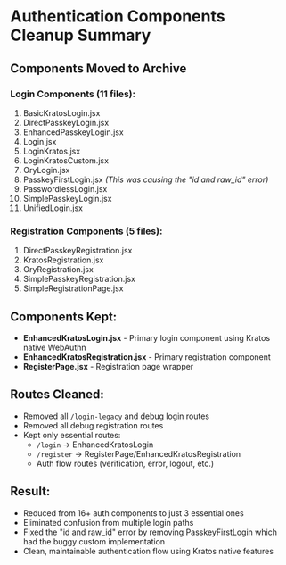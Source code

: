# Authentication Components Cleanup Summary

## Components Moved to Archive

### Login Components (11 files):
1. BasicKratosLogin.jsx
2. DirectPasskeyLogin.jsx
3. EnhancedPasskeyLogin.jsx
4. Login.jsx
5. LoginKratos.jsx
6. LoginKratosCustom.jsx
7. OryLogin.jsx
8. PasskeyFirstLogin.jsx *(This was causing the "id and raw_id" error)*
9. PasswordlessLogin.jsx
10. SimplePasskeyLogin.jsx
11. UnifiedLogin.jsx

### Registration Components (5 files):
1. DirectPasskeyRegistration.jsx
2. KratosRegistration.jsx
3. OryRegistration.jsx
4. SimplePasskeyRegistration.jsx
5. SimpleRegistrationPage.jsx

## Components Kept:
- **EnhancedKratosLogin.jsx** - Primary login component using Kratos native WebAuthn
- **EnhancedKratosRegistration.jsx** - Primary registration component
- **RegisterPage.jsx** - Registration page wrapper

## Routes Cleaned:
- Removed all `/login-legacy` and debug login routes
- Removed all debug registration routes
- Kept only essential routes:
  - `/login` → EnhancedKratosLogin
  - `/register` → RegisterPage/EnhancedKratosRegistration
  - Auth flow routes (verification, error, logout, etc.)

## Result:
- Reduced from 16+ auth components to just 3 essential ones
- Eliminated confusion from multiple login paths
- Fixed the "id and raw_id" error by removing PasskeyFirstLogin which had the buggy custom implementation
- Clean, maintainable authentication flow using Kratos native features
